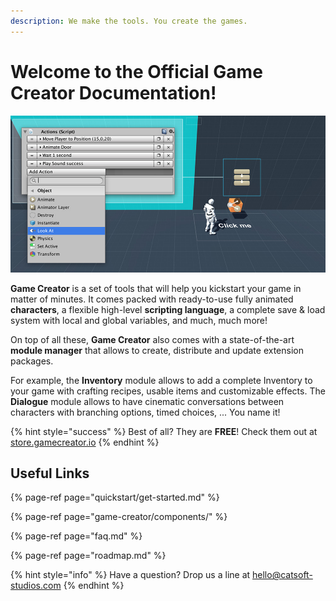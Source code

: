 ```yaml
---
description: We make the tools. You create the games.
---
```


# Welcome to the Official Game Creator Documentation!

![\(Example of an Action sequence\)](.gitbook/assets/game-creator.jpg)

**Game Creator** is a set of tools that will help you kickstart your game in matter of minutes. It comes packed with ready-to-use fully animated **characters**, a flexible high-level **scripting language**, a complete save & load system with local and global variables, and much, much more!

On top of all these, **Game Creator** also comes with a state-of-the-art **module manager** that allows to create, distribute and update extension packages. 

For example, the **Inventory** module allows to add a complete Inventory to your game with crafting recipes, usable items and customizable effects. The **Dialogue** module allows to have cinematic conversations between characters with branching options, timed choices, ... You name it!

{% hint style="success" %}
Best of all? They are **FREE**! Check them out at [store.gamecreator.io](https://store.gamecreator.io)
{% endhint %}

## Useful Links

{% page-ref page="quickstart/get-started.md" %}

{% page-ref page="game-creator/components/" %}

{% page-ref page="faq.md" %}

{% page-ref page="roadmap.md" %}

{% hint style="info" %}
Have a question? Drop us a line at [hello@catsoft-studios.com](mailto:hello@catsoft-studios.com)
{% endhint %}



